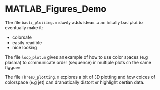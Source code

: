 # MATLAB_Figures_Demo

The file `basic_plotting.m` 
slowly adds ideas to an initally bad plot to eventually make it:
- colorsafe 
- easily readible 
- nice looking

The file `loop_plot.m`
gives an example of how to use color spaces (e.g plasma) to 
communicate order (sequence) in multiple plots on the same figgure

The file `ThreeD_plotting.m`
explores a bit of 3D plotting and how coices of colorspace (e.g jet)
can dramatically distort or highlight certian data.
